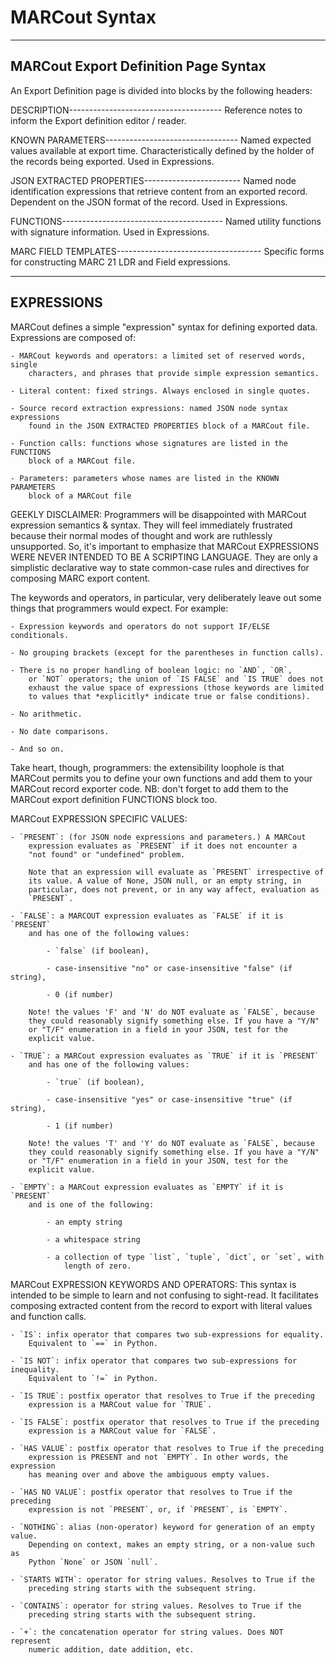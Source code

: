 # MARCout Syntax

----
## MARCout Export Definition Page Syntax

An Export Definition page is divided into blocks by the following headers:

DESCRIPTION--------------------------------------
Reference notes to inform the Export definition editor / reader.

KNOWN PARAMETERS---------------------------------
Named expected values available at export time. Characteristically defined by the
holder of the records being exported. Used in Expressions.

JSON EXTRACTED PROPERTIES------------------------
Named node identification expressions that retrieve content from an exported
record. Dependent on the JSON format of the record. Used in Expressions.

FUNCTIONS----------------------------------------
Named utility functions with signature information. Used in Expressions.

MARC FIELD TEMPLATES------------------------------------
Specific forms for constructing MARC 21 LDR and Field expressions.





----
## EXPRESSIONS
MARCout defines a simple "expression" syntax for defining exported data. 
Expressions are composed of:

    - MARCout keywords and operators: a limited set of reserved words, single
        characters, and phrases that provide simple expression semantics.

    - Literal content: fixed strings. Always enclosed in single quotes.

    - Source record extraction expressions: named JSON node syntax expressions
        found in the JSON EXTRACTED PROPERTIES block of a MARCout file.

    - Function calls: functions whose signatures are listed in the FUNCTIONS 
        block of a MARCout file.

    - Parameters: parameters whose names are listed in the KNOWN PARAMETERS
        block of a MARCout file

GEEKLY DISCLAIMER:
Programmers will be disappointed with MARCout expression semantics & syntax.
They will feel immediately frustrated because their normal modes of
thought and work are ruthlessly unsupported. So, it's important to emphasize
that MARCout EXPRESSIONS WERE NEVER INTENDED TO BE A SCRIPTING LANGUAGE.
They are only a simplistic declarative way to state common-case rules and
directives for composing MARC export content.

The keywords and operators, in particular, very deliberately leave out some
things that programmers would expect. For example:

    - Expression keywords and operators do not support IF/ELSE conditionals.

    - No grouping brackets (except for the parentheses in function calls).

    - There is no proper handling of boolean logic: no `AND`, `OR`,
        or `NOT` operators; the union of `IS FALSE` and `IS TRUE` does not
        exhaust the value space of expressions (those keywords are limited
        to values that *explicitly* indicate true or false conditions).

    - No arithmetic.

    - No date comparisons.

    - And so on.

Take heart, though, programmers: the extensibility loophole is that MARCout
permits you to define your own functions and add them to your MARCout record
exporter code. NB: don't forget to add them to the MARCout export definition 
FUNCTIONS block too.

MARCout EXPRESSION SPECIFIC VALUES:

    - `PRESENT`: (for JSON node expressions and parameters.) A MARCout
        expression evaluates as `PRESENT` if it does not encounter a
        "not found" or "undefined" problem.

        Note that an expression will evaluate as `PRESENT` irrespective of
        its value. A value of None, JSON null, or an empty string, in
        particular, does not prevent, or in any way affect, evaluation as
        `PRESENT`.

    - `FALSE`: a MARCOUT expression evaluates as `FALSE` if it is `PRESENT`
        and has one of the following values: 

            - `false` (if boolean),

            - case-insensitive "no" or case-insensitive "false" (if string), 

            - 0 (if number)

        Note! the values 'F' and 'N' do NOT evaluate as `FALSE`, because 
        they could reasonably signify something else. If you have a "Y/N"
        or "T/F" enumeration in a field in your JSON, test for the
        explicit value.

    - `TRUE`: a MARCout expression evaluates as `TRUE` if it is `PRESENT`
        and has one of the following values: 

            - `true` (if boolean),

            - case-insensitive "yes" or case-insensitive "true" (if string), 

            - 1 (if number)

        Note! the values 'T' and 'Y' do NOT evaluate as `FALSE`, because 
        they could reasonably signify something else. If you have a "Y/N"
        or "T/F" enumeration in a field in your JSON, test for the
        explicit value.

    - `EMPTY`: a MARCout expression evaluates as `EMPTY` if it is `PRESENT`
        and is one of the following:

            - an empty string

            - a whitespace string

            - a collection of type `list`, `tuple`, `dict`, or `set`, with 
                length of zero.


MARCout EXPRESSION KEYWORDS AND OPERATORS:
This syntax is intended to be simple to learn and not confusing to sight-read.
It facilitates composing extracted content from the record to export with
literal values and function calls.

    - `IS`: infix operator that compares two sub-expressions for equality. 
        Equivalent to `==` in Python.

    - `IS NOT`: infix operator that compares two sub-expressions for inequality. 
        Equivalent to `!=` in Python.

    - `IS TRUE`: postfix operator that resolves to True if the preceding
        expression is a MARCout value for `TRUE`.

    - `IS FALSE`: postfix operator that resolves to True if the preceding
        expression is a MARCout value for `FALSE`.

    - `HAS VALUE`: postfix operator that resolves to True if the preceding 
        expression is PRESENT and not `EMPTY`. In other words, the expression
        has meaning over and above the ambiguous empty values.

    - `HAS NO VALUE`: postfix operator that resolves to True if the preceding
        expression is not `PRESENT`, or, if `PRESENT`, is `EMPTY`.

    - `NOTHING`: alias (non-operator) keyword for generation of an empty value.
        Depending on context, makes an empty string, or a non-value such as 
        Python `None` or JSON `null`.

    - `STARTS WITH`: operator for string values. Resolves to True if the
        preceding string starts with the subsequent string.

    - `CONTAINS`: operator for string values. Resolves to True if the
        preceding string starts with the subsequent string.

    - `+`: the concatenation operator for string values. Does NOT represent
        numeric addition, date addition, etc.

